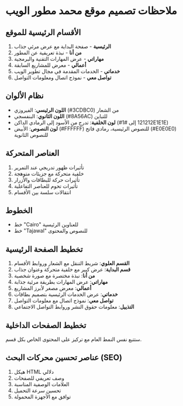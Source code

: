 # ملاحظات تصميم موقع محمد مطور الويب

## الأقسام الرئيسية للموقع
1. **الرئيسية** - صفحة البداية مع عرض مرئي جذاب
2. **من أنا** - نبذة تعريفية عن المطور
3. **مهاراتي** - عرض المهارات التقنية والبرمجية
4. **أعمالي** - معرض للمشاريع السابقة
5. **خدماتي** - الخدمات المقدمة في مجال تطوير الويب
6. **تواصل معي** - نموذج اتصال ومعلومات التواصل

## نظام الألوان
- **اللون الرئيسي**: الفيروزي (#3CDBC0) من الشعار
- **اللون الثانوي**: البنفسجي (#8A56AC) للتباين
- **لون الخلفية**: تدرج من الأسود إلى الرمادي الداكن (#121212 إلى #1E1E1E)
- **لون النصوص**: الأبيض (#FFFFFF) للنصوص الرئيسية، رمادي فاتح (#E0E0E0) للنصوص الثانوية

## العناصر المتحركة
1. تأثيرات ظهور تدريجي عند التمرير
2. خلفية متحركة مع جزيئات متوهجة
3. تأثيرات حركة للبطاقات والأزرار
4. تأثيرات تحوم للعناصر التفاعلية
5. انتقالات سلسة بين الأقسام

## الخطوط
- خط "Cairo" للعناوين الرئيسية
- خط "Tajawal" للنصوص والمحتوى

## تخطيط الصفحة الرئيسية
1. **القسم العلوي**: شريط التنقل مع الشعار وروابط الأقسام
2. **قسم البداية**: عرض كبير مع خلفية متحركة وعنوان جذاب
3. **من أنا**: نبذة مختصرة مع صورة شخصية
4. **مهاراتي**: عرض المهارات بطريقة مرئية جذابة
5. **أعمالي**: معرض مصغر لأبرز المشاريع
6. **خدماتي**: عرض الخدمات الرئيسية بتصميم بطاقات
7. **تواصل معي**: نموذج اتصال مع معلومات التواصل
8. **التذييل**: معلومات حقوق النشر وروابط التواصل الاجتماعي

## تخطيط الصفحات الداخلية
ستتبع نفس النمط العام مع تركيز على المحتوى الخاص بكل قسم.

## عناصر تحسين محركات البحث (SEO)
1. هيكل HTML دلالي
2. وصف تعريفي للصفحات
3. العلامات الوصفية المناسبة
4. تحسين سرعة التحميل
5. توافق مع الأجهزة المحمولة
